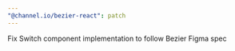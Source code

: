 ```yaml
---
"@channel.io/bezier-react": patch
---
```


Fix Switch component implementation to follow Bezier Figma spec
